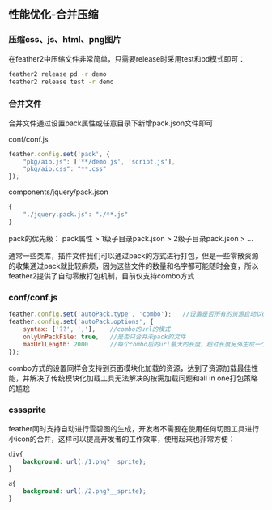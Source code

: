## 性能优化-合并压缩

### 压缩css、js、html、png图片

在feather2中压缩文件非常简单，只需要release时采用test和pd模式即可：

```sh
feather2 release pd -r demo
feather2 release test -r demo
```

### 合并文件

合并文件通过设置pack属性或任意目录下新增pack.json文件即可

conf/conf.js
```js
feather.config.set('pack', {
    "pkg/aio.js": ['**/demo.js', 'script.js'],
    "pkg/aio.css": "**.css"
});
```

components/jquery/pack.json
```js
{
    "./jquery.pack.js": "./**.js"
}
```

pack的优先级：  pack属性 > 1级子目录pack.json > 2级子目录pack.json > ...

通常一些类库，插件文件我们可以通过pack的方式进行打包，但是一些零散资源的收集通过pack就比较麻烦，因为这些文件的数量和名字都可能随时会变，所以feather2提供了自动零散打包机制，目前仅支持combo方式：

### conf/conf.js

```js
feather.config.set('autoPack.type', 'combo');   //设置是否所有的资源自动以combo方式合并
feather.config.set('autoPack.options', {
    syntax: ['??', ','],    //combo的url的模式
    onlyUnPackFile: true,   //是否只合并未pack的文件
    maxUrlLength: 2000      //每个combo后的url最大的长度，超过长度另外生成一个url
});
```

combo方式的设置同样会支持到页面模块化加载的资源，达到了资源加载最佳性能，并解决了传统模块化加载工具无法解决的按需加载问题和all in one打包策略的尴尬


### csssprite

feather同时支持自动进行雪碧图的生成，开发者不需要在使用任何切图工具进行小icon的合并，这样可以提高开发者的工作效率，使用起来也非常方便：

```css
div{
    background: url(./1.png?__sprite);
}

a{
    background: url(./2.png?__sprite);
}
```
